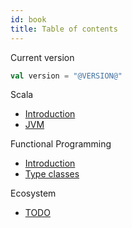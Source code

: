 ```yaml
---
id: book
title: Table of contents
---
```


Current version

```scala
val version = "@VERSION@"
```

Scala

* [Introduction](/scala-fp/docs/scala)
* [JVM](/scala-fp/docs/jvm)

Functional Programming

* [Introduction](/scala-fp/docs/fp-intro)
* [Type classes](/scala-fp/docs/fp-tc)

Ecosystem

* [TODO](/scala-fp/docs/ecosystem)

